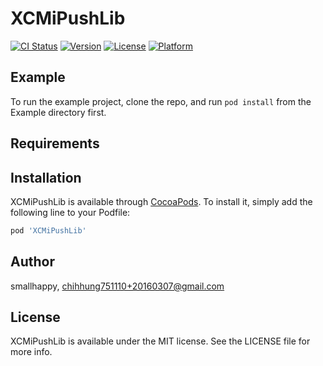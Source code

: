 # XCMiPushLib

[![CI Status](https://img.shields.io/travis/smallhappy/XCMiPushLib.svg?style=flat)](https://travis-ci.org/smallhappy/XCMiPushLib)
[![Version](https://img.shields.io/cocoapods/v/XCMiPushLib.svg?style=flat)](https://cocoapods.org/pods/XCMiPushLib)
[![License](https://img.shields.io/cocoapods/l/XCMiPushLib.svg?style=flat)](https://cocoapods.org/pods/XCMiPushLib)
[![Platform](https://img.shields.io/cocoapods/p/XCMiPushLib.svg?style=flat)](https://cocoapods.org/pods/XCMiPushLib)

## Example

To run the example project, clone the repo, and run `pod install` from the Example directory first.

## Requirements

## Installation

XCMiPushLib is available through [CocoaPods](https://cocoapods.org). To install
it, simply add the following line to your Podfile:

```ruby
pod 'XCMiPushLib'
```

## Author

smallhappy, chihhung751110+20160307@gmail.com

## License

XCMiPushLib is available under the MIT license. See the LICENSE file for more info.
